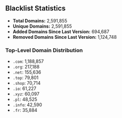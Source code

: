 ## Blacklist Statistics

- **Total Domains:** 2,591,855
- **Unique Domains:** 2,591,855
- **Added Domains Since Last Version:** 694,687
- **Removed Domains Since Last Version:** 1,124,748

### Top-Level Domain Distribution

-  `.com`: 1,188,857
-  `.org`: 217,188
-  `.net`: 155,636
-  `.top`: 79,801
-  `.shop`: 70,714
-  `.io`: 61,227
-  `.xyz`: 60,097
-  `.pl`: 48,525
-  `.info`: 42,590
-  `.fr`: 35,884
